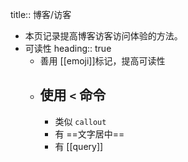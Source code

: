 title:: 博客/访客

- 本页记录提高博客访客访问体验的方法。
- 可读性
  heading:: true
	- 善用 [[emoji]]标记，提高可读性
	- 使用 `<` 命令
		-
		- 类似 `callout`
		- 有 ==文字居中==
		- 有 [[query]]